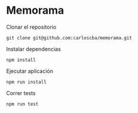 # Memorama

Clonar el repositorio
```
git clone git@github.com:carloscba/memorama.git
``` 

Instalar dependencias
```
npm install
```

Ejecutar aplicación
```
npm run install
```

Correr tests
```
npm run test
```
